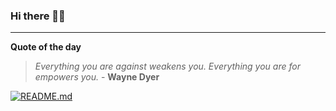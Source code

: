 ### Hi there 👋🏻


---

**Quote of the day**

> *Everything you are against weakens you. Everything you are for empowers you.* - **Wayne Dyer** 

[![README.md](https://github.com/marcolovazzano/marcolovazzano/actions/workflows/readme.yml/badge.svg?branch=main)](https://github.com/marcolovazzano/marcolovazzano/actions/workflows/readme.yml)
